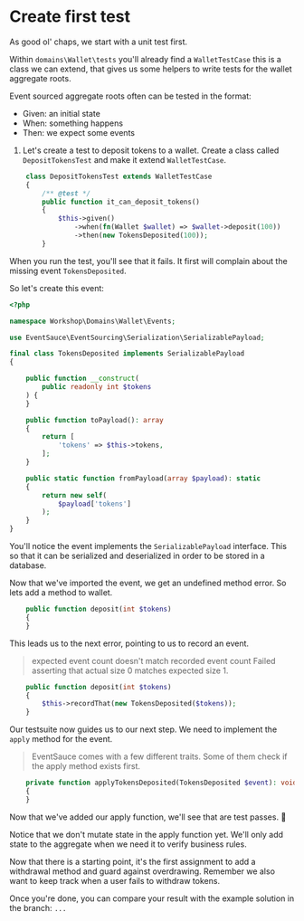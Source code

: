 # Create first test

As good ol' chaps, we start with a unit test first. 

Within `domains\Wallet\tests` you'll already find a `WalletTestCase` this is a class we can extend, that gives us some helpers to write tests for the wallet aggregate roots.

Event sourced aggregate roots often can be tested in the format: 
* Given: an initial state
* When: something happens
* Then: we expect some events

1. Let's create a test to deposit tokens to a wallet. Create a class called `DepositTokensTest` and make it extend `WalletTestCase`.


```php
    class DepositTokensTest extends WalletTestCase
    {
        /** @test */
        public function it_can_deposit_tokens()
        {
            $this->given()
                ->when(fn(Wallet $wallet) => $wallet->deposit(100))
                ->then(new TokensDeposited(100));
        }
```

When you run the test, you'll see that it fails.
It first will complain about the missing event `TokensDeposited`.

So let's create this event:

```php 
<?php

namespace Workshop\Domains\Wallet\Events;

use EventSauce\EventSourcing\Serialization\SerializablePayload;

final class TokensDeposited implements SerializablePayload
{

    public function __construct(
        public readonly int $tokens
    ) {
    }

    public function toPayload(): array
    {
        return [
            'tokens' => $this->tokens,
        ];
    }

    public static function fromPayload(array $payload): static
    {
        return new self(
            $payload['tokens']
        );
    }
}
```

You'll notice the event implements the `SerializablePayload` interface. This so that it can be serialized and deserialized in order to be stored in a database.

Now that we've imported the event, we get an undefined method error. So lets add a method to wallet.
```php
    public function deposit(int $tokens)
    {
    }
```

This leads us to the next error, pointing to us to record an event. 
> expected event count doesn't match recorded event count
> Failed asserting that actual size 0 matches expected size 1.

```php
    public function deposit(int $tokens)
    {
        $this->recordThat(new TokensDeposited($tokens));
    }
```

Our testsuite now guides us to our next step. We need to implement the `apply` method for the event. 
> EventSauce comes with a few different traits. Some of them check if the apply method exists first.

```php
    private function applyTokensDeposited(TokensDeposited $event): void
    {
    }
```

Now that we've added our apply function, we'll see that are test passes. 🎉

Notice that we don't mutate state in the apply function yet. We'll only add state to the aggregate when we need it to verify business rules. 

Now that there is a starting point, it's the first assignment to add a withdrawal method and guard against overdrawing.
Remember we also want to keep track when a user fails to withdraw tokens.

Once you're done, you can compare your result with the example solution in the branch: `...`
